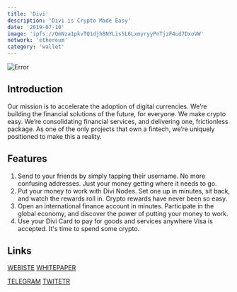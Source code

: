 ```yaml
---
title: 'Divi'
description: 'Divi is Crypto Made Easy'
date: '2019-07-10'
image: 'ipfs://QmNza1pkvTQ1djh8NYLisSL6LxmyryyPnTjzF4ud7DxoVW'
network: 'ethereum'
category: 'wallet'
---
```


![Error](ipfs://QmX2jBNfXftiv5UyYYenGJfs8FNHnrYRmubBAvrkur3Aer)

## Introduction
Our mission is to accelerate the adoption of digital currencies. We’re building the financial solutions of the future, for everyone. We make crypto easy. We’re consolidating financial services, and delivering one, frictionless package. As one of the only projects that own a fintech, we’re uniquely positioned to make this a reality.

## Features
1. Send to your friends by simply tapping their username. No more confusing addresses. Just your money getting where it needs to go.
2. Put your money to work with Divi Nodes. Set one up in minutes, sit back, and watch the rewards roll in. Crypto rewards have never been so easy.
3. Open an international finance account in minutes. Participate in the global economy, and discover the power of putting your money to work.
4. Use your Divi Card to pay for goods and services anywhere Visa is accepted. It's time to spend some crypto.

## Links

[WEBISTE](https://www.diviproject.org)
[WHITEPAPER](https://wiki.diviproject.org/#whitepaper)

[TELEGRAM](https://t.me/diviproject)
[TWITETR](https://twitter.com/DiviProject)